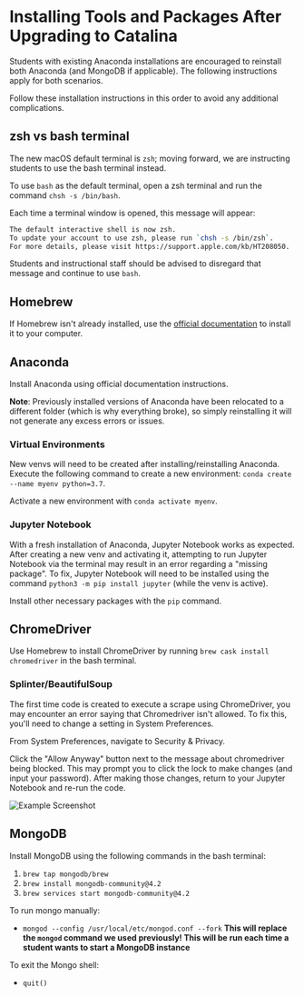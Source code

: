 # Installing Tools and Packages After Upgrading to Catalina

Students with existing Anaconda installations are encouraged to reinstall both Anaconda (and MongoDB if applicable). The following instructions apply for both scenarios.

Follow these installation instructions in this order to avoid any additional complications.

## zsh vs bash terminal

The new macOS default terminal is `zsh`; moving forward, we are instructing students to use the bash terminal instead.

To use `bash` as the default terminal, open a zsh terminal and run the command `chsh -s /bin/bash`.

Each time a terminal window is opened, this message will appear:

```bash
The default interactive shell is now zsh.
To update your account to use zsh, please run `chsh -s /bin/zsh`.
For more details, please visit https://support.apple.com/kb/HT208050.
```

Students and instructional staff should be advised to disregard that message and continue to use `bash`.

## Homebrew

If Homebrew isn't already installed, use the [official documentation](https://brew.sh/) to install it to your computer.

## Anaconda

Install Anaconda using official documentation instructions.

**Note**: Previously installed versions of Anaconda have been relocated to a different folder (which is why everything broke), so simply reinstalling it will not generate any excess errors or issues.

### Virtual Environments

New venvs will need to be created after installing/reinstalling Anaconda. Execute the following command to create a new environment: `conda create --name myenv python=3.7`.

Activate a new environment with `conda activate myenv`.

### Jupyter Notebook

With a fresh installation of Anaconda, Jupyter Notebook works as expected. After creating a new venv and activating it, attempting to run Jupyter Notebook via the terminal may result in an error regarding a "missing package". To fix, Jupyter Notebook will need to be installed using the command `python3 -m pip install jupyter` (while the venv is active).

Install other necessary packages with the `pip` command.

## ChromeDriver

Use Homebrew to install ChromeDriver by running `brew cask install chromedriver` in the bash terminal.

### Splinter/BeautifulSoup

The first time code is created to execute a scrape using ChromeDriver, you may encounter an error saying that Chromedriver isn't allowed. To fix this, you'll need to change a setting in System Preferences.

From System Preferences, navigate to Security & Privacy.

Click the "Allow Anyway" button next to the message about chromedriver being blocked. This may prompt you to click the lock to make changes (and input your password). After making those changes, return to your Jupyter Notebook and re-run the code.

![Example Screenshot](privacy-settings.png)

## MongoDB

Install MongoDB using the following commands in the bash terminal:

1. `brew tap mongodb/brew`
2. `brew install mongodb-community@4.2`
3. `brew services start mongodb-community@4.2`

To run mongo manually:

* `mongod --config /usr/local/etc/mongod.conf --fork` **This will replace the `mongod` command we used previously! This will be run each time a student wants to start a MongoDB instance**

To exit the Mongo shell:

* `quit()`
